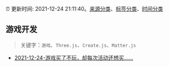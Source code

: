 :alarm_clock: 更新时间: 2021-12-24 21:11:40。[来源分类](../README.md)、[标签分类](../TAGS.md)、[时间分类](../TIMELINE.md)

## 游戏开发


> 关键字：`游戏`、`Three.js`、`Create.js`、`Matter.js`



- [2021-12-24-游戏买了不玩，却每次活动还想买……](https://www.v2ex.com/t/824317) 